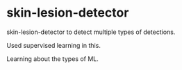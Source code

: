 # skin-lesion-detector
skin-lesion-detector
to detect multiple types of detections.

Used supervised learning in this.

Learning about the types of ML.
